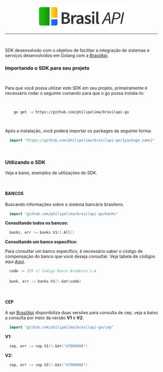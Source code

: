
<p align="center">
  <img src="https://raw.githubusercontent.com/BrasilAPI/BrasilAPI/master/public/brasilapi-logo-small.png" alt="Sublime's custom image"/>
</p>

<hr>
<br>

SDK desenvolvido com o objetivo de facilitar a integração de sistemas e serviços desenvolvidos em Golang com a [BrasilApi](https://brasilapi.com.br/).



### Importando o SDK para seu projeto

<br>

Para que você possa utilizar este SDK em seu projeto, primeiramente é necessário rodar o seguinte comando para que o go possa instala-lo:

<br>

~~~bash
    go get -u https://github.com/philipelima/brasilapi-go
~~~

<br>

Após a instalação, você poderá importar os packages da seguinte forma:

~~~go
  import "https://github.com/philipelima/brasilapi-go/{package_name}"
~~~


<br>

### Utilizando o SDK

Veja a baixo, exemplos de utilizações do SDK.

<br>

#### BANCOS

Buscando informações sobre o sistema bancário brasileiro.

~~~go
  import "github.com/philipelima/brasilapi-go/banks"
~~~

**Consultando todos os bancos:**

~~~go
  banks, err := banks.V1().All()
~~~

**Consultando um banco especifico:**

Para consultar um banco especifico, é necessário saber o código de compensação do banco que você deseja consultar. Veja tabela de códigos aqui [Aqui](https://www.bcb.gov.br/Fis/CODCOMPE/Tabela.pdf). 


~~~go
  code := 237 // Código Banco Bradesco S.A 

  bank, err := banks.V1().Get(code)
~~~

<br>

#### CEP

A api [BrasilApi](https://brasilapi.com.br/) disponibiliza duas versões para consulta de cep, veja a baixo a consulta por meio da versão **V1** e **V2**.


~~~go
  import "github.com/philipelima/brasilapi-go/cep"
~~~

**V1:**

~~~go
  cep, err := cep.V1().Get("47000000")
~~~

**V2:**

~~~go
  cep, err := cep.V2().Get("47000000")
~~~